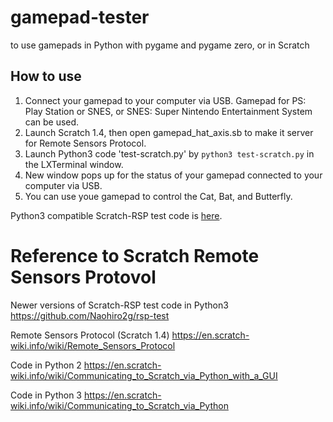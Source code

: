 # gamepad-tester
to use gamepads in Python with pygame and pygame zero, or in Scratch

## How to use

1. Connect your gamepad to your computer via USB. Gamepad for PS: Play Station or SNES, or SNES: Super Nintendo Entertainment System can be used.
2. Launch Scratch 1.4, then open gamepad_hat_axis.sb to make it server for Remote Sensors Protocol.
3. Launch Python3 code 'test-scratch.py' by  ```python3 test-scratch.py``` in the LXTerminal window.
4. New window pops up for the status of your gamepad connected to your computer via USB.
5. You can use youe gamepad to control the Cat, Bat, and Butterfly.

Python3 compatible Scratch-RSP test code is [here](https://github.com/Naohiro2g/rsp-test).


# Reference to Scratch Remote Sensors Protovol

Newer versions of Scratch-RSP test code in Python3
https://github.com/Naohiro2g/rsp-test

Remote Sensors Protocol (Scratch 1.4)
https://en.scratch-wiki.info/wiki/Remote_Sensors_Protocol

Code in Python 2
https://en.scratch-wiki.info/wiki/Communicating_to_Scratch_via_Python_with_a_GUI

Code in Python 3
https://en.scratch-wiki.info/wiki/Communicating_to_Scratch_via_Python
